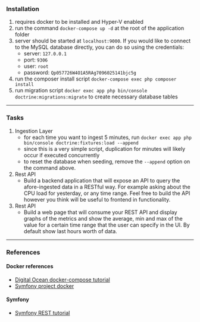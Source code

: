 ### Installation
 1. requires docker to be installed and Hyper-V enabled
 2. run the command `docker-compose up -d` at the root of the application folder
 3. server should be started at `localhost:9000`. If you would like to connect to the MySQL database directly, you can do so
 using the credentials: 
    - server:  `127.0.0.1`
    - port:  `9306`
    - user:  `root`
    - password: `Qp057726W4O1A5RAg7096025141bjc5g`
 4. run the composer install script `docker-compose exec php composer install`
 4. run migration script `docker exec app php bin/console doctrine:migrations:migrate` to create necessary database tables

________________________

### Tasks
 1. Ingestion Layer
    - for each time you want to ingest 5 minutes, run `docker exec app php bin/console doctrine:fixtures:load --append`
    - since this is a very simple script, duplication for minutes will likely occur if executed concurrently
    - to reset the database when seeding, remove the `--append` option on the command above.
 2. Rest API
    - Build a backend application that will expose an 
    API to query the afore-ingested data in a RESTful 
    way. For example asking about the CPU load for 
    yesterday, or any time range. Feel free to build 
    the API however you think will be useful to frontend 
    in functionality.
 3. Rest API
    - Build a web page that will consume your REST API 
    and display graphs of the metrics and show the 
    average, min and max of the value for a certain 
    time range that the user can specify in the UI. 
    By default show last hours worth of data.
 

________________________

### References

#### Docker references
 - [Digital Ocean docker-compose tutorial][1]
 - [Symfony project docker][2]

#### Symfony
 - [Symfony REST tutorial][3]


[1]: https://www.digitalocean.com/community/tutorials/how-to-set-up-laravel-nginx-and-mysql-with-docker-compose
[2]: https://knplabs.com/en/blog/how-to-dockerise-a-symfony-4-project
[3]: https://medium.com/q-software/symfony-5-the-rest-the-crud-and-the-swag-7430cb84cd5
